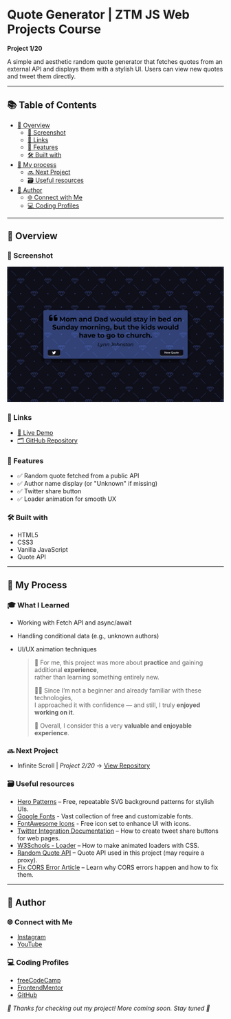 # Quote Generator | ZTM JS Web Projects Course

**Project 1/20**

A simple and aesthetic random quote generator that fetches quotes from an external API and displays them with a stylish UI. Users can view new quotes and tweet them directly.

---

## 📚 Table of Contents

- [🔎 Overview](#-overview)
  - [📸 Screenshot](#-screenshot)
  - [🔗 Links](#-links)
  - [📌 Features](#-features)
  - [🛠️ Built with](#️-built-with)
- [🧠 My process](#-my-process)
  - [🔜 Next Project](#-next-project)
  - [🗃️ Useful resources](#️-useful-resources)
- [👤 Author](#-author)
  - [🌐 Connect with Me](#-connect-with-me)
  - [💻 Coding Profiles](#-coding-profiles)

---

## 🔎 Overview

### 📸 Screenshot

![Live Preview Screenshot](./assets/screenshot.jpg)

### 🔗 Links

- [🔴 Live Demo](https://dalascript.github.io/quote-generator/)
- [🗂️ GitHub Repository](https://github.com/DalaScript/quote-generator)

### 📌 Features

- ✅ Random quote fetched from a public API
- ✅ Author name display (or "Unknown" if missing)
- ✅ Twitter share button
- ✅ Loader animation for smooth UX

### 🛠️ Built with

- HTML5
- CSS3
- Vanilla JavaScript
- Quote API

---

## 🧠 My Process

### 🎓 What I Learned

- Working with Fetch API and async/await
- Handling conditional data (e.g., unknown authors)
- UI/UX animation techniques

  > 🚀 For me, this project was more about **practice** and gaining additional **experience**,  
  > rather than learning something entirely new.  
  >  
  > 👨‍💻 Since I’m not a beginner and already familiar with these technologies,  
  > I approached it with confidence — and still, I truly **enjoyed working on it**.  
  >  
  > 🎯 Overall, I consider this a very **valuable and enjoyable experience**.

### 🔜 Next Project

 - Infinite Scroll | *Project 2/20* → [View Repository](https://github.com/DalaScript/infinite-scroll)

### 🗃️ Useful resources

- [Hero Patterns](https://heropatterns.com/) – Free, repeatable SVG background patterns for stylish UIs.
- [Google Fonts](https://fonts.google.com/) - Vast collection of free and customizable fonts.
- [FontAwesome Icons](https://fontawesome.com/icons?d=gallery&q=close&m=free) - Free icon set to enhance UI with icons.
- [Twitter Integration Documentation](https://developer.x.com/en/docs/x-for-websites/tweet-button/guides/web-intent) – How to create tweet share buttons for web pages.
- [W3Schools - Loader](https://www.w3schools.com/howto/howto_css_loader.asp) – How to make animated loaders with CSS.
- [Random Quote API](https://forismatic.com/en/api/) – Quote API used in this project (may require a proxy).
- [Fix CORS Error Article](https://medium.com/@dtkatz/3-ways-to-fix-the-cors-error-and-how-access-control-allow-origin-works-d97d55946d9) – Learn why CORS errors happen and how to fix them.

---

## 👤 Author

### 🌐 Connect with Me

- [Instagram](https://www.instagram.com/DalaScript)
- [YouTube](https://www.youtube.com/@DalaScript)

### 💻 Coding Profiles

- [freeCodeCamp](https://www.freecodecamp.org/DalaScript)
- [FrontendMentor](https://www.frontendmentor.io/profile/DalaScript)
- [GitHub](https://github.com/DalaScript)

*🙌 Thanks for checking out my project! More coming soon. Stay tuned 🚀*
